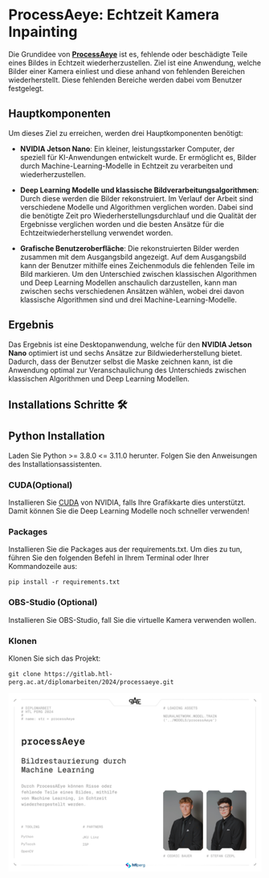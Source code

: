 # ProcessAeye: Echtzeit Kamera Inpainting

Die Grundidee von [**ProcessAeye**](https://dspace.htl-perg.ac.at/items/a8b2af86-e560-45d8-b983-512e8ce28cdd) ist es, fehlende oder beschädigte Teile eines Bildes in Echtzeit wiederherzustellen. Ziel ist eine Anwendung, welche Bilder einer Kamera einliest und diese anhand von fehlenden Bereichen wiederherstellt. Diese fehlenden Bereiche werden dabei vom Benutzer festgelegt.

## Hauptkomponenten

Um dieses Ziel zu erreichen, werden drei Hauptkomponenten benötigt:

- **NVIDIA Jetson Nano**: Ein kleiner, leistungsstarker Computer, der speziell für KI-Anwendungen entwickelt wurde. Er ermöglicht es, Bilder durch Machine-Learning-Modelle in Echtzeit zu verarbeiten und wiederherzustellen.

- **Deep Learning Modelle und klassische Bildverarbeitungsalgorithmen**: Durch diese werden die Bilder rekonstruiert. Im Verlauf der Arbeit sind verschiedene Modelle und Algorithmen verglichen worden. Dabei sind die benötigte Zeit pro Wiederherstellungsdurchlauf und die Qualität der Ergebnisse verglichen worden und die besten Ansätze für die Echtzeitwiederherstellung verwendet worden.

- **Grafische Benutzeroberfläche**: Die rekonstruierten Bilder werden zusammen mit dem Ausgangsbild angezeigt. Auf dem Ausgangsbild kann der Benutzer mithilfe eines Zeichenmoduls die fehlenden Teile im Bild markieren. Um den Unterschied zwischen klassischen Algorithmen und Deep Learning Modellen anschaulich darzustellen, kann man zwischen sechs verschiedenen Ansätzen wählen, wobei drei davon klassische Algorithmen sind und drei Machine-Learning-Modelle.



## Ergebnis

Das Ergebnis ist eine Desktopanwendung, welche für den **NVIDIA Jetson Nano** optimiert ist und sechs Ansätze zur Bildwiederherstellung bietet. Dadurch, dass der Benutzer selbst die Maske zeichnen kann, ist die Anwendung optimal zur Veranschaulichung des Unterschieds zwischen klassischen Algorithmen und Deep Learning Modellen.


## Installations Schritte 🛠 ️

## Python Installation

Laden Sie Python >= 3.8.0 <= 3.11.0 herunter.
Folgen Sie den Anweisungen des Installationsassistenten.

### CUDA(Optional)

Installieren Sie [CUDA](https://developer.nvidia.com/cuda-gpus) von NVIDIA, falls Ihre Grafikkarte dies unterstützt. Damit können Sie die Deep Learning Modelle noch schneller verwenden!

### Packages

Installieren Sie die Packages aus der requirements.txt.
Um dies zu tun, führen Sie den folgenden Befehl in Ihrem Terminal oder Ihrer Kommandozeile aus:

```shell
pip install -r requirements.txt
```

### OBS-Studio (Optional)

Installieren Sie OBS-Studio, fall Sie die virtuelle Kamera verwenden wollen.

### Klonen

Klonen Sie sich das Projekt:

```shell
git clone https://gitlab.htl-perg.ac.at/diplomarbeiten/2024/processaeye.git
```



![processAeye plakat](./images/A3_Copy_32x.jpg)
